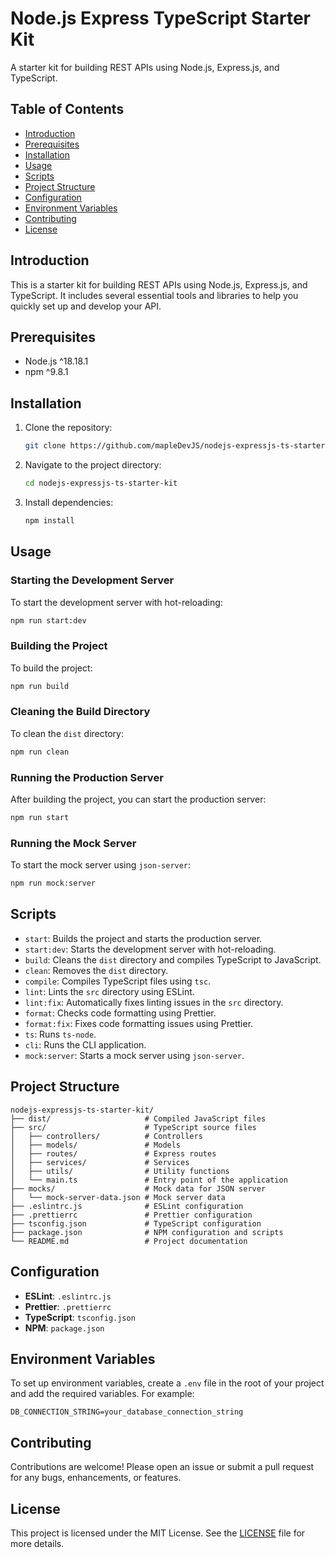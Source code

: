 # Node.js Express TypeScript Starter Kit

A starter kit for building REST APIs using Node.js, Express.js, and TypeScript.

## Table of Contents

-   [Introduction](#introduction)
-   [Prerequisites](#prerequisites)
-   [Installation](#installation)
-   [Usage](#usage)
-   [Scripts](#scripts)
-   [Project Structure](#project-structure)
-   [Configuration](#configuration)
-   [Environment Variables](#environment-variables)
-   [Contributing](#contributing)
-   [License](#license)

## Introduction

This is a starter kit for building REST APIs using Node.js, Express.js, and TypeScript. It includes several essential tools and libraries to help you quickly set up and develop your API.

## Prerequisites

-   Node.js ^18.18.1
-   npm ^9.8.1

## Installation

1. Clone the repository:

    ```bash
    git clone https://github.com/mapleDevJS/nodejs-expressjs-ts-starter-kit.git
    ```

2. Navigate to the project directory:

    ```bash
    cd nodejs-expressjs-ts-starter-kit
    ```

3. Install dependencies:

    ```bash
    npm install
    ```

## Usage

### Starting the Development Server

To start the development server with hot-reloading:

```bash
npm run start:dev
```

### Building the Project

To build the project:

```bash
npm run build
```

### Cleaning the Build Directory

To clean the `dist` directory:

```bash
npm run clean
```

### Running the Production Server

After building the project, you can start the production server:

```bash
npm run start
```

### Running the Mock Server

To start the mock server using `json-server`:

```bash
npm run mock:server
```

## Scripts

-   `start`: Builds the project and starts the production server.
-   `start:dev`: Starts the development server with hot-reloading.
-   `build`: Cleans the `dist` directory and compiles TypeScript to JavaScript.
-   `clean`: Removes the `dist` directory.
-   `compile`: Compiles TypeScript files using `tsc`.
-   `lint`: Lints the `src` directory using ESLint.
-   `lint:fix`: Automatically fixes linting issues in the `src` directory.
-   `format`: Checks code formatting using Prettier.
-   `format:fix`: Fixes code formatting issues using Prettier.
-   `ts`: Runs `ts-node`.
-   `cli`: Runs the CLI application.
-   `mock:server`: Starts a mock server using `json-server`.

## Project Structure

```plaintext
nodejs-expressjs-ts-starter-kit/
├── dist/                     # Compiled JavaScript files
├── src/                      # TypeScript source files
│   ├── controllers/          # Controllers
│   ├── models/               # Models
│   ├── routes/               # Express routes
│   ├── services/             # Services
│   ├── utils/                # Utility functions
│   └── main.ts               # Entry point of the application
├── mocks/                    # Mock data for JSON server
│   └── mock-server-data.json # Mock server data
├── .eslintrc.js              # ESLint configuration
├── .prettierrc               # Prettier configuration
├── tsconfig.json             # TypeScript configuration
├── package.json              # NPM configuration and scripts
└── README.md                 # Project documentation
```

## Configuration

-   **ESLint**: `.eslintrc.js`
-   **Prettier**: `.prettierrc`
-   **TypeScript**: `tsconfig.json`
-   **NPM**: `package.json`

## Environment Variables

To set up environment variables, create a `.env` file in the root of your project and add the required variables. For example:

```plaintext
DB_CONNECTION_STRING=your_database_connection_string
```

## Contributing

Contributions are welcome! Please open an issue or submit a pull request for any bugs, enhancements, or features.

## License

This project is licensed under the MIT License. See the [LICENSE](LICENSE) file for more details.
